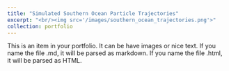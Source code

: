 ```yaml
---
title: "Simulated Southern Ocean Particle Trajectories"
excerpt: "<br/><img src='/images/southern_ocean_trajectories.png'>"
collection: portfolio
---
```


This is an item in your portfolio. It can be have images or nice text. If you name the file .md, it will be parsed as markdown. If you name the file .html, it will be parsed as HTML. 
